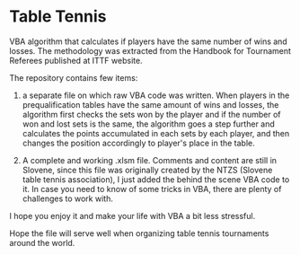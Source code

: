 # Table Tennis
VBA algorithm that calculates if players have the same number of wins and losses. The methodology was extracted from the Handbook for Tournament Referees published at ITTF website. 

The repository contains few items:
1. a separate file on which raw VBA code was written. When players in the prequalification tables have the same amount of wins and losses, the algorithm first checks the sets won by the player and if the number of won and lost sets is the same, the algorithm goes a step further and calculates the points accumulated in each sets by each player, and then changes the position accordingly to player's place in the table. 

2. A complete and working .xlsm file. Comments and content are still in Slovene, since this file was originally created by the NTZS (Slovene table tennis association), I just added the behind the scene VBA code to it. In case you need to know of some tricks in VBA, there are plenty of challenges to work with. 

I hope you enjoy it and make your life with VBA a bit less stressful.

Hope the file will serve well when organizing table tennis tournaments around the world.

